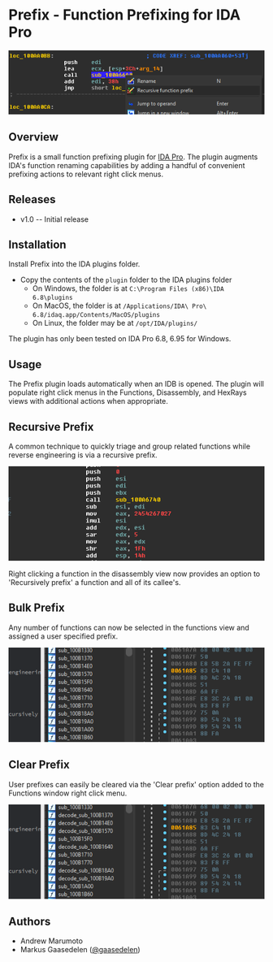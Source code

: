 # Prefix - Function Prefixing for IDA Pro

<p align="center">
<img alt="Prefix Plugin" src="screenshots/main.png"/>
</p>

## Overview

Prefix is a small function prefixing plugin for [IDA Pro](https://www.hex-rays.com/products/ida/). The plugin augments IDA's function renaming capabilities by adding a handful of convenient prefixing actions to relevant right click menus.

## Releases

* v1.0 -- Initial release

## Installation

Install Prefix into the IDA plugins folder.

- Copy the contents of the `plugin` folder to the IDA plugins folder
    - On Windows, the folder is at `C:\Program Files (x86)\IDA 6.8\plugins`
    - On MacOS, the folder is at `/Applications/IDA\ Pro\ 6.8/idaq.app/Contents/MacOS/plugins`
    - On Linux, the folder may be at `/opt/IDA/plugins/`

The plugin has only been tested on IDA Pro 6.8, 6.95 for Windows.

## Usage

The Prefix plugin loads automatically when an IDB is opened. The plugin will populate right click menus in the Functions, Disassembly, and HexRays views with additional actions when appropriate.

## Recursive Prefix

A common technique to quickly triage and group related functions while reverse engineering is via a recursive prefix.

<p align="center">
<img alt="Recursive Prefix" src="screenshots/recursive.gif"/>
</p>

Right clicking a function in the disassembly view now provides an option to 'Recursively prefix' a function and all of its callee's.

## Bulk Prefix

Any number of functions can now be selected in the functions view and assigned a user specified prefix.

<p align="center">
<img alt="Bulk Prefix" src="screenshots/bulk.gif"/>
</p>

## Clear Prefix

User prefixes can easily be cleared via the 'Clear prefix' option added to the Functions window right click menu.

<p align="center">
<img alt="Clear Prefix" src="screenshots/clearing.gif"/>
</p>

## Authors

* Andrew Marumoto
* Markus Gaasedelen ([@gaasedelen](https://twitter.com/gaasedelen))
